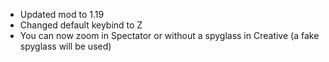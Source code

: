 * Updated mod to 1.19
* Changed default keybind to Z
* You can now zoom in Spectator or without a spyglass in Creative (a fake spyglass will be used)
